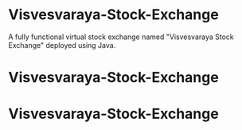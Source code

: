 # Visvesvaraya-Stock-Exchange
A fully functional virtual stock exchange named "Visvesvaraya Stock Exchange" deployed using Java.
# Visvesvaraya-Stock-Exchange
# Visvesvaraya-Stock-Exchange
